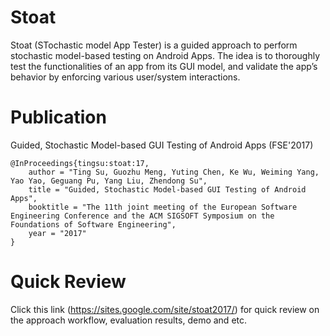 # Stoat
Stoat (STochastic model App Tester) is a guided approach to perform stochastic model-based testing on Android Apps. The idea is to thoroughly test the functionalities of an app from its GUI model, and validate the app’s behavior by enforcing various user/system interactions. 

# Publication
Guided, Stochastic Model-based GUI Testing of Android Apps (FSE'2017)

```
@InProceedings{tingsu:stoat:17,
    author = "Ting Su, Guozhu Meng, Yuting Chen, Ke Wu, Weiming Yang, Yao Yao, Geguang Pu, Yang Liu, Zhendong Su",
    title = "Guided, Stochastic Model-based GUI Testing of Android Apps",
    booktitle = "The 11th joint meeting of the European Software Engineering Conference and the ACM SIGSOFT Symposium on the Foundations of Software Engineering",
    year = "2017"
} 
```
# Quick Review

Click this link (https://sites.google.com/site/stoat2017/) for quick review on the approach workflow, evaluation results, demo and etc.

